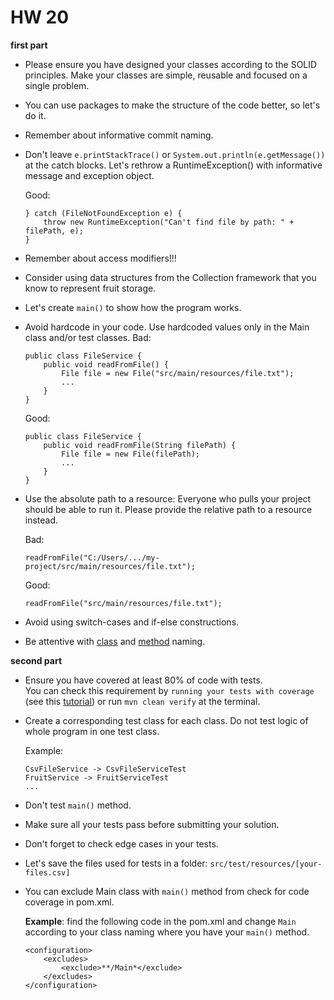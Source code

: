 # HW 20

__first part__
* Please ensure you have designed your classes according to the SOLID principles. Make your classes are simple, reusable and focused on a single problem.
* You can use packages to make the structure of the code better, so let's do it.
* Remember about informative commit naming.
* Don't leave `e.printStackTrace()` or `System.out.println(e.getMessage())` at the catch blocks. 
Let's rethrow a RuntimeException() with informative message and exception object.

    Good:
    ```
    } catch (FileNotFoundException e) {
        throw new RuntimeException("Can't find file by path: " + filePath, e);
    }
    ```
* Remember about access modifiers!!!
* Consider using data structures from the Collection framework that you know to represent fruit storage.
* Let's create `main()` to show how the program works.
* Avoid hardcode in your code. Use hardcoded values only in the Main class and/or test classes.
    Bad:
    ```
    public class FileService {
        public void readFromFile() {
            File file = new File("src/main/resources/file.txt");
            ...
        }
    }
    ```
  
    Good:
    ```
    public class FileService {
        public void readFromFile(String filePath) {
            File file = new File(filePath);
            ...
        }
    }
    ```
* Use the absolute path to a resource: Everyone who pulls your project should be able to run it. Please provide the relative path to a resource instead.

    Bad:
    ```
    readFromFile("C:/Users/.../my-project/src/main/resources/file.txt");
    ```
  
    Good:
    ```
    readFromFile("src/main/resources/file.txt");
    ```
* Avoid using switch-cases and if-else constructions.
* Be attentive with [class](https://mate-academy.github.io/style-guides/java/java.html#s5.2.2-class-names) 
and [method](https://mate-academy.github.io/style-guides/java/java.html#s5.2.3-method-names) naming. 

__second part__
* Ensure you have covered at least 80% of code with tests.  
You can check this requirement by `running your tests with coverage` (see this [tutorial](https://www.loom.com/share/85886cc0b3c9458a8b5c0d5af9bf4720))
or run `mvn clean verify` at the terminal.
* Create a corresponding test class for each class. Do not test logic of whole program in one test class.
    
    Example:
    ```
    CsvFileService -> CsvFileServiceTest
    FruitService -> FruitServiceTest
    ...
    ```
* Don't test `main()` method.
* Make sure all your tests pass before submitting your solution.
* Don't forget to check edge cases in your tests.
* Let's save the files used for tests in a folder: `src/test/resources/[your-files.csv]`
* You can exclude Main class with `main()` method from check for code coverage in pom.xml. 
    
    __Example__: find the following code in the pom.xml and change `Main` according to your 
    class naming where you have your `main()` method.
    ```
    <configuration>
        <excludes>
            <exclude>**/Main*</exclude>
        </excludes>
    </configuration>
    ```
